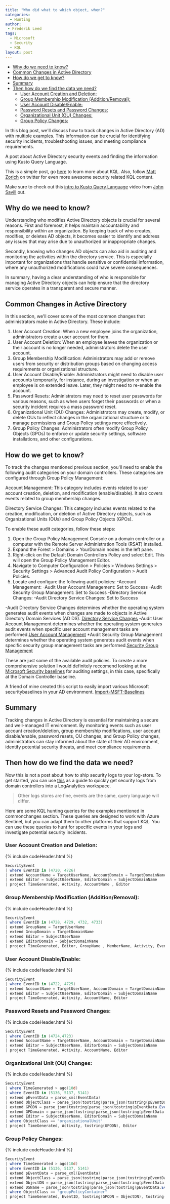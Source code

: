 ```yaml
---
title: "Who did what to which object, when?"
categories:
  - Hunting
author:
 - Frederik Leed
tags:
  - Microsoft
  - Security
  - KQL
layout: post  
---
```

<!-- TOC start -->
- [Why do we need to know?](#why-do-we-need-to-know)
- [Common Changes in Active Directory](#common-changes-in-active-directory)
- [How do we get to know?](#how-do-we-get-to-know)
- [Summary](#summary)
- [Then how do we find the data we need?](#then-how-do-we-find-the-data-we-need)
  * [User Account Creation and Deletion:](#user-account-creation-and-deletion)
  * [Group Membership Modification (Addition/Removal):](#group-membership-modification-additionremoval)
  * [User Account Disable/Enable:](#user-account-disableenable)
  * [Password Resets and Password Changes:](#password-resets-and-password-changes)
  * [Organizational Unit (OU) Changes:](#organizational-unit-ou-changes)
  * [Group Policy Changes:](#group-policy-changes)
<!-- TOC end -->

In this blog post, we'll discuss how to track changes in Active Directory (AD) with multiple examples. This information can be crucial for identifying security incidents, troubleshooting issues, and meeting compliance requirements.

A post about Active Directory security events and finding the information using Kusto Query Language.

This is a simple post, go [here](https://github.com/rod-trent/MustLearnKQL)  to learn more about KQL. Also, follow [Matt Zorich](https://twitter.com/reprise_99?s=20) on twitter for even more awesome security related KQL content.

Make sure to check out this [intro to Kusto Query Language](https://www.youtube.com/watch?v=Pl8n6GaWEo0)  video from [John Savill](https://twitter.com/NTFAQGuy?s=20) out.

## Why do we need to know?

Understanding who modifies Active Directory objects is crucial for several reasons. First and foremost, it helps maintain accountability and responsibility within an organization. By keeping track of who creates, modifies, or deletes AD objects, it becomes easier to identify and address any issues that may arise due to unauthorized or inappropriate changes.

Secondly, knowing who changes AD objects can also aid in auditing and monitoring the activities within the directory service. This is especially important for organizations that handle sensitive or confidential information, where any unauthorized modifications could have severe consequences.

In summary, having a clear understanding of who is responsible for managing Active Directory objects can help ensure that the directory service operates in a transparent and secure manner.

## Common Changes in Active Directory

In this section, we'll cover some of the most common changes that administrators make in Active Directory. These include:

1. User Account Creation: When a new employee joins the organization, administrators create a user account for them.
2. User Account Deletion: When an employee leaves the organization or their account is no longer needed, administrators delete the user account.
3. Group Membership Modification: Administrators may add or remove users from security or distribution groups based on changing access requirements or organizational structure.
4. User Account Disable/Enable: Administrators might need to disable user accounts temporarily, for instance, during an investigation or when an employee is on extended leave. Later, they might need to re-enable the account.
5. Password Resets: Administrators may need to reset user passwords for various reasons, such as when users forget their passwords or when a security incident requires a mass password reset.
6. Organizational Unit (OU) Changes: Administrators may create, modify, or delete OUs to reflect changes in the organizational structure or to manage permissions and Group Policy settings more effectively.
7. Group Policy Changes: Administrators often modify Group Policy Objects (GPOs) to enforce or update security settings, software installations, and other configurations.

## How do we get to know?

To track the changes mentioned previous section, you'll need to enable the following audit categories on your domain controllers. These categories are configured through Group Policy Management:

Account Management: This category includes events related to user account creation, deletion, and modification (enable/disable). It also covers events related to group membership changes.

Directory Service Changes: This category includes events related to the creation, modification, or deletion of Active Directory objects, such as Organizational Units (OUs) and Group Policy Objects (GPOs).

To enable these audit categories, follow these steps:

1. Open the Group Policy Management Console on a domain controller or a computer with the Remote Server Administration Tools (RSAT) installed.
2. Expand the Forest > Domains > YourDomain nodes in the left pane.
3. Right-click on the Default Domain Controllers Policy and select Edit. This will open the Group Policy Management Editor.
4. Navigate to Computer Configuration > Policies > Windows Settings > Security Settings > Advanced Audit Policy Configuration > Audit Policies.
5. Locate and configure the following audit policies:
  -Account Management:
    -Audit User Account Management: Set to Success
    -Audit Security Group Management: Set to Success
  -Directory Service Changes:
    -Audit Directory Service Changes: Set to Success

-Audit Directory Service Changes determines whether the operating system generates audit events when changes are made to objects in Active Directory Domain Services (AD DS). [Directory Service Changes](https://learn.microsoft.com/en-us/windows/security/threat-protection/auditing/audit-directory-service-changes)
-Audit User Account Management determines whether the operating system generates audit events when specific user account management tasks are performed.[User Account Management](https://learn.microsoft.com/en-us/windows/security/threat-protection/auditing/audit-user-account-management)
*Audit Security Group Management determines whether the operating system generates audit events when specific security group management tasks are performed.[Security Group Management](https://learn.microsoft.com/en-us/windows/security/threat-protection/auditing/audit-security-group-management)

These are just some of the available audit policies. To create a more comprehensive solution I would definitely reccomend looking at the [Microsoft Security baselines](https://learn.microsoft.com/en-us/windows/security/threat-protection/windows-security-configuration-framework/windows-security-baselines) for auditing settings, in this case, specifically at the Domain Controller baseline.

A friend of mine created this script to easily import various Microsoft securitybaselines in your AD environment. [Import-MSFT-Baselines](https://github.com/SysAdminDk/Powershell-Scripts/blob/main/Active%20Directory/Import-MSFT-Baselines.ps1)

## Summary
Tracking changes in Active Directory is essential for maintaining a secure and well-managed IT environment. By monitoring events such as user account creation/deletion, group membership modifications, user account disable/enable, password resets, OU changes, and Group Policy changes, administrators can stay informed about the state of their AD environment, identify potential security threats, and meet compliance requirements.

## Then how do we find the data we need?

Now this is not a post about how to ship security logs to your log-store. To get started, you can use [this](https://pixelrobots.co.uk/2019/07/query-active-directory-security-events-using-azure-log-analytics-on-the-cheap/) as a guide to quickly get security logs from domain controllers into a LogAnalytics workspace.

> Other logs stores are fine, events are the same, query language will differ.

Here are some KQL hunting queries for the examples mentioned in commonchanges section. These queries are designed to work with Azure Sentinel, but you can adapt them to other platforms that support KQL. You can use these queries to hunt for specific events in your logs and investigate potential security incidents.

### User Account Creation and Deletion:

{% include codeHeader.html %}

```powershell
SecurityEvent
| where EventID in (4720, 4726)
| extend AccountName = TargetUserName, AccountDomain = TargetDomainName
| extend Editor = SubjectUserName, EditorDomain = SubjectDomainName
| project TimeGenerated, Activity, AccountName , Editor
```

### Group Membership Modification (Addition/Removal):

{% include codeHeader.html %}

```powershell
SecurityEvent
| where EventID in (4728, 4729, 4732, 4733)
| extend GroupName = TargetUserName
| extend GroupDomain = TargetDomainName
| extend Editor = SubjectUserName
| extend EditorDomain = SubjectDomainName
| project TimeGenerated, Editor, GroupName , MemberName, Activity, EventID
```

### User Account Disable/Enable:

{% include codeHeader.html %}

```powershell
SecurityEvent
| where EventID in (4722, 4725)
| extend AccountName = TargetUserName, AccountDomain = TargetDomainName
| extend Editor = SubjectUserName, EditorDomain = SubjectDomainName
| project TimeGenerated, Activity, AccountName, Editor
```

### Password Resets and Password Changes:

{% include codeHeader.html %}

```powershell
SecurityEvent
| where EventID in (4724,4723)
| extend AccountName = TargetUserName, AccountDomain = TargetDomainName
| extend Editor = SubjectUserName, EditorDomain = SubjectDomainName
| project TimeGenerated, Activity, AccountName, Editor
```

### Organizational Unit (OU) Changes:

{% include codeHeader.html %}

```powershell
SecurityEvent
| where TimeGenerated > ago(10d)
| where EventID in (5136, 5137, 5141)
| extend pEventData = parse_xml(EventData)
| extend ObjectClass = parse_json(tostring(parse_json(tostring(pEventData.EventData)).Data))[10].["#text"]
| extend GPODN = parse_json(tostring(parse_json(tostring(pEventData.EventData)).Data))[8].["#text"]
| extend GPDomain = parse_json(tostring(parse_json(tostring(pEventData.EventData)).Data))[6].["#text"]
| extend Editor = SubjectUserName, EditorDomain = SubjectDomainName
| where ObjectClass == "organizationalUnit"
| project TimeGenerated, Activity, tostring(GPODN), Editor
```

### Group Policy Changes:

{% include codeHeader.html %}

```powershell
SecurityEvent
| where TimeGenerated > ago(10d)
| where EventID in (5136, 5137, 5141)
| extend pEventData = parse_xml(EventData)
| extend ObjectClass = parse_json(tostring(parse_json(tostring(pEventData.EventData)).Data))[10].["#text"]
| extend ObjectDN = parse_json(tostring(parse_json(tostring(pEventData.EventData)).Data))[8].["#text"]
| extend DSName = parse_json(tostring(parse_json(tostring(pEventData.EventData)).Data))[6].["#text"]
| where ObjectClass == "groupPolicyContainer"
| project TimeGenerated, EventID, tostring(GPODN = ObjectDN), tostring(GPDomain = DSName), Editor = SubjectUserName, EditorDomain = SubjectDomainName
```
